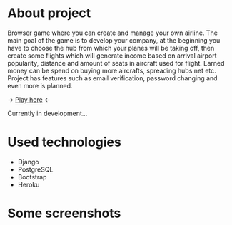 # About project
Browser game where you can create and manage your own airline. The main goal of the game is to develop your company, at the beginning you have to choose the hub from which your planes will be taking off, then create some flights which will generate income based on arrival airport popularity, distance and amount of seats in aircraft used for flight. Earned money can be spend on buying more aircrafts, spreading hubs net etc. <br> 
Project has features such as email verification, password changing and even more is planned.

-> [Play here](https://airlinemanager.herokuapp.com/) <-

Currently in development...

# Used technologies
- Django 
- PostgreSQL
- Bootstrap
- Heroku

# Some screenshots

